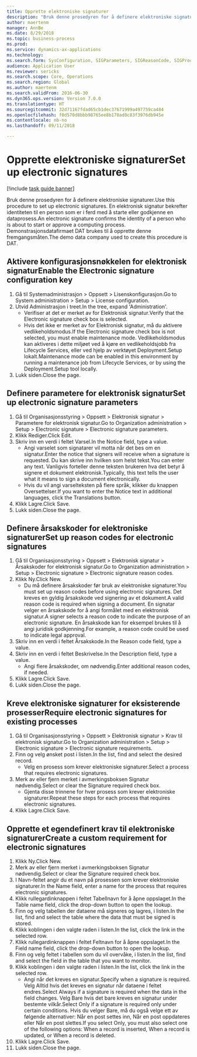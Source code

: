 ```yaml
--- 
title: Opprette elektroniske signaturer
description: "Bruk denne prosedyren for å definere elektroniske signaturer."
author: maertenm
manager: AnnBe
ms.date: 8/29/2018
ms.topic: business-process
ms.prod: 
ms.service: dynamics-ax-applications
ms.technology: 
ms.search.form: SysConfiguration, SIGParameters, SIGReasonCode, SIGProcSetup
audience: Application User
ms.reviewer: sericks
ms.search.scope: Core, Operations
ms.search.region: Global
ms.author: maertenm
ms.search.validFrom: 2016-06-30
ms.dyn365.ops.version: Version 7.0.0
ms.translationtype: HT
ms.sourcegitcommit: 32d71167fdad65cb1dec37671999a497759ca484
ms.openlocfilehash: f0d570d8bbb98765ee8b170ad0c83f3976db945e
ms.contentlocale: nb-no
ms.lasthandoff: 09/11/2018

---
```

# <a name="set-up-electronic-signatures"></a><span data-ttu-id="5a1b4-103">Opprette elektroniske signaturer</span><span class="sxs-lookup"><span data-stu-id="5a1b4-103">Set up electronic signatures</span></span>

[!include [task guide banner](../../includes/task-guide-banner.md)]

<span data-ttu-id="5a1b4-104">Bruk denne prosedyren for å definere elektroniske signaturer.</span><span class="sxs-lookup"><span data-stu-id="5a1b4-104">Use this procedure to set up electronic signatures.</span></span> <span data-ttu-id="5a1b4-105">En elektronisk signatur bekrefter identiteten til en person som er i ferd med å starte eller godkjenne en dataprosess.</span><span class="sxs-lookup"><span data-stu-id="5a1b4-105">An electronic signature confirms the identity of a person who is about to start or approve a computing process.</span></span> <span data-ttu-id="5a1b4-106">Demonstrasjonsdatafirmaet DAT brukes til å opprette denne fremgangsmåten.</span><span class="sxs-lookup"><span data-stu-id="5a1b4-106">The demo data company used to create this procedure is DAT.</span></span>


## <a name="enable-the-electronic-signature-configuration-key"></a><span data-ttu-id="5a1b4-107">Aktivere konfigurasjonsnøkkelen for elektronisk signatur</span><span class="sxs-lookup"><span data-stu-id="5a1b4-107">Enable the Electronic signature configuration key</span></span>
1. <span data-ttu-id="5a1b4-108">Gå til Systemadministrasjon > Oppsett > Lisenskonfigurasjon.</span><span class="sxs-lookup"><span data-stu-id="5a1b4-108">Go to System administration > Setup > License configuration.</span></span>
2. <span data-ttu-id="5a1b4-109">Utvid Administrasjon i treet.</span><span class="sxs-lookup"><span data-stu-id="5a1b4-109">In the tree, expand 'Administration'.</span></span>
    * <span data-ttu-id="5a1b4-110">Verifiser at det er merket av for Elektronisk signatur.</span><span class="sxs-lookup"><span data-stu-id="5a1b4-110">Verify that the Electronic signature check box is selected.</span></span>  
    * <span data-ttu-id="5a1b4-111">Hvis det ikke er merket av for Elektronisk signatur, må du aktivere vedlikeholdsmodus.</span><span class="sxs-lookup"><span data-stu-id="5a1b4-111">If the Electronic signature check box is not selected, you must enable maintenance mode.</span></span> <span data-ttu-id="5a1b4-112">Vedlikeholdsmodus kan aktiveres i dette miljøet ved å kjøre en vedlikeholdsjobb fra Lifecycle Services, eller ved hjelp av verktøyet Deployment.Setup lokalt.</span><span class="sxs-lookup"><span data-stu-id="5a1b4-112">Maintenance mode can be enabled in this environment by running a maintenance job from Lifecycle Services, or by using the Deployment.Setup tool locally.</span></span>  
3. <span data-ttu-id="5a1b4-113">Lukk siden.</span><span class="sxs-lookup"><span data-stu-id="5a1b4-113">Close the page.</span></span>

## <a name="set-up-electronic-signature-parameters"></a><span data-ttu-id="5a1b4-114">Definere parametere for elektronisk signatur</span><span class="sxs-lookup"><span data-stu-id="5a1b4-114">Set up electronic signature parameters</span></span>
1. <span data-ttu-id="5a1b4-115">Gå til Organisasjonsstyring > Oppsett > Elektronisk signatur > Parametere for elektronisk signatur.</span><span class="sxs-lookup"><span data-stu-id="5a1b4-115">Go to Organization administration > Setup > Electronic signature > Electronic signature parameters.</span></span>
2. <span data-ttu-id="5a1b4-116">Klikk Rediger.</span><span class="sxs-lookup"><span data-stu-id="5a1b4-116">Click Edit.</span></span>
3. <span data-ttu-id="5a1b4-117">Skriv inn en verdi i feltet Varsel.</span><span class="sxs-lookup"><span data-stu-id="5a1b4-117">In the Notice field, type a value.</span></span>
    * <span data-ttu-id="5a1b4-118">Angi varselet som signatarer vil motta når det bes om en signatur.</span><span class="sxs-lookup"><span data-stu-id="5a1b4-118">Enter the notice that signers will receive when a signature is requested.</span></span> <span data-ttu-id="5a1b4-119">Du kan skrive inn hvilken som helst tekst.</span><span class="sxs-lookup"><span data-stu-id="5a1b4-119">You can enter any text.</span></span> <span data-ttu-id="5a1b4-120">Vanligvis forteller denne teksten brukeren hva det betyr å signere et dokument elektronisk.</span><span class="sxs-lookup"><span data-stu-id="5a1b4-120">Typically, this text tells the user what it means to sign a document electronically.</span></span>  
    * <span data-ttu-id="5a1b4-121">Hvis du vil angi varselteksten på flere språk, klikker du knappen Oversettelser.</span><span class="sxs-lookup"><span data-stu-id="5a1b4-121">If you want to enter the Notice text in additional languages, click the Translations button.</span></span>  
4. <span data-ttu-id="5a1b4-122">Klikk Lagre.</span><span class="sxs-lookup"><span data-stu-id="5a1b4-122">Click Save.</span></span>
5. <span data-ttu-id="5a1b4-123">Lukk siden.</span><span class="sxs-lookup"><span data-stu-id="5a1b4-123">Close the page.</span></span>

## <a name="set-up-reason-codes-for-electronic-signatures"></a><span data-ttu-id="5a1b4-124">Definere årsakskoder for elektroniske signaturer</span><span class="sxs-lookup"><span data-stu-id="5a1b4-124">Set up reason codes for electronic signatures</span></span>
1. <span data-ttu-id="5a1b4-125">Gå til Organisasjonsstyring > Oppsett > Elektronisk signatur > Årsakskoder for elektronisk signatur.</span><span class="sxs-lookup"><span data-stu-id="5a1b4-125">Go to Organization administration > Setup > Electronic signature > Electronic signature reason codes.</span></span>
2. <span data-ttu-id="5a1b4-126">Klikk Ny.</span><span class="sxs-lookup"><span data-stu-id="5a1b4-126">Click New.</span></span>
    * <span data-ttu-id="5a1b4-127">Du må definere årsakskoder før bruk av elektroniske signaturer.</span><span class="sxs-lookup"><span data-stu-id="5a1b4-127">You must set up reason codes before using electronic signatures.</span></span> <span data-ttu-id="5a1b4-128">Det kreves en gyldig årsakskode ved signering av et dokument.</span><span class="sxs-lookup"><span data-stu-id="5a1b4-128">A valid reason code is required when signing a document.</span></span>     <span data-ttu-id="5a1b4-129">En signatar velger en årsakskode for å angi formålet med en elektronisk signatur.</span><span class="sxs-lookup"><span data-stu-id="5a1b4-129">A signer selects a reason code to indicate the purpose of an electronic signature.</span></span> <span data-ttu-id="5a1b4-130">En årsakskode kan for eksempel brukes til å angi juridisk godkjenning.</span><span class="sxs-lookup"><span data-stu-id="5a1b4-130">For example, a reason code could be used to indicate legal approval.</span></span>  
3. <span data-ttu-id="5a1b4-131">Skriv inn en verdi i feltet Årsakskode.</span><span class="sxs-lookup"><span data-stu-id="5a1b4-131">In the Reason code field, type a value.</span></span>
4. <span data-ttu-id="5a1b4-132">Skriv inn en verdi i feltet Beskrivelse.</span><span class="sxs-lookup"><span data-stu-id="5a1b4-132">In the Description field, type a value.</span></span>
    * <span data-ttu-id="5a1b4-133">Angi flere årsakskoder, om nødvendig.</span><span class="sxs-lookup"><span data-stu-id="5a1b4-133">Enter additional reason codes, if needed.</span></span>  
5. <span data-ttu-id="5a1b4-134">Klikk Lagre.</span><span class="sxs-lookup"><span data-stu-id="5a1b4-134">Click Save.</span></span>
6. <span data-ttu-id="5a1b4-135">Lukk siden.</span><span class="sxs-lookup"><span data-stu-id="5a1b4-135">Close the page.</span></span>

## <a name="require-electronic-signatures-for-existing-processes"></a><span data-ttu-id="5a1b4-136">Kreve elektroniske signaturer for eksisterende prosesser</span><span class="sxs-lookup"><span data-stu-id="5a1b4-136">Require electronic signatures for existing processes</span></span>
1. <span data-ttu-id="5a1b4-137">Gå til Organisasjonsstyring > Oppsett > Elektronisk signatur > Krav til elektronisk signatur.</span><span class="sxs-lookup"><span data-stu-id="5a1b4-137">Go to Organization administration > Setup > Electronic signature > Electronic signature requirements.</span></span>
2. <span data-ttu-id="5a1b4-138">Finn og velg ønsket post i listen.</span><span class="sxs-lookup"><span data-stu-id="5a1b4-138">In the list, find and select the desired record.</span></span>
    * <span data-ttu-id="5a1b4-139">Velg en prosess som krever elektroniske signaturer.</span><span class="sxs-lookup"><span data-stu-id="5a1b4-139">Select a process that requires electronic signatures.</span></span>  
3. <span data-ttu-id="5a1b4-140">Merk av eller fjern merket i avmerkingsboksen Signatur nødvendig.</span><span class="sxs-lookup"><span data-stu-id="5a1b4-140">Select or clear the Signature required check box.</span></span>
    * <span data-ttu-id="5a1b4-141">Gjenta disse trinnene for hver prosess som krever elektroniske signaturer.</span><span class="sxs-lookup"><span data-stu-id="5a1b4-141">Repeat these steps for each process that requires electronic signatures.</span></span>  
4. <span data-ttu-id="5a1b4-142">Klikk Lagre.</span><span class="sxs-lookup"><span data-stu-id="5a1b4-142">Click Save.</span></span>

## <a name="create-a-custom-requirement-for-electronic-signatures"></a><span data-ttu-id="5a1b4-143">Opprette et egendefinert krav til elektroniske signaturer</span><span class="sxs-lookup"><span data-stu-id="5a1b4-143">Create a custom requirement for electronic signatures</span></span>
1. <span data-ttu-id="5a1b4-144">Klikk Ny.</span><span class="sxs-lookup"><span data-stu-id="5a1b4-144">Click New.</span></span>
2. <span data-ttu-id="5a1b4-145">Merk av eller fjern merket i avmerkingsboksen Signatur nødvendig.</span><span class="sxs-lookup"><span data-stu-id="5a1b4-145">Select or clear the Signature required check box.</span></span>
3. <span data-ttu-id="5a1b4-146">I Navn-feltet angir du et navn på prosessen som krever elektroniske signaturer.</span><span class="sxs-lookup"><span data-stu-id="5a1b4-146">In the Name field, enter a name for the process that requires electronic signatures.</span></span>
4. <span data-ttu-id="5a1b4-147">Klikk rullegardinknappen i feltet Tabellnavn for å åpne oppslaget.</span><span class="sxs-lookup"><span data-stu-id="5a1b4-147">In the Table name field, click the drop-down button to open the lookup.</span></span>
5. <span data-ttu-id="5a1b4-148">Finn og velg tabellen der dataene må signeres og lagres, i listen.</span><span class="sxs-lookup"><span data-stu-id="5a1b4-148">In the list, find and select the table where the data that must be signed is stored.</span></span>
6. <span data-ttu-id="5a1b4-149">Klikk koblingen i den valgte raden i listen.</span><span class="sxs-lookup"><span data-stu-id="5a1b4-149">In the list, click the link in the selected row.</span></span>
7. <span data-ttu-id="5a1b4-150">Klikk rullegardinknappen i feltet Feltnavn for å åpne oppslaget.</span><span class="sxs-lookup"><span data-stu-id="5a1b4-150">In the Field name field, click the drop-down button to open the lookup.</span></span>
8. <span data-ttu-id="5a1b4-151">Finn og velg feltet i tabellen som du vil overvåke, i listen.</span><span class="sxs-lookup"><span data-stu-id="5a1b4-151">In the list, find and select the field in the table that you want to monitor.</span></span>
9. <span data-ttu-id="5a1b4-152">Klikk koblingen i den valgte raden i listen.</span><span class="sxs-lookup"><span data-stu-id="5a1b4-152">In the list, click the link in the selected row.</span></span>
    * <span data-ttu-id="5a1b4-153">Angi når det kreves en signatur.</span><span class="sxs-lookup"><span data-stu-id="5a1b4-153">Specify when a signature is required.</span></span>     <span data-ttu-id="5a1b4-154">Velg Alltid hvis det kreves en signatur når dataene i feltet endres.</span><span class="sxs-lookup"><span data-stu-id="5a1b4-154">Select Always if a signature is required when the data in the field changes.</span></span>     <span data-ttu-id="5a1b4-155">Velg Bare hvis det bare kreves en signatur under bestemte vilkår.</span><span class="sxs-lookup"><span data-stu-id="5a1b4-155">Select Only if a signature is required only under certain conditions.</span></span> <span data-ttu-id="5a1b4-156">Hvis du velger Bare, må du også velge ett av følgende alternativer: Når en post settes inn, Når en post oppdateres eller Når en post slettes.</span><span class="sxs-lookup"><span data-stu-id="5a1b4-156">If you select Only, you must also select one of the following options: When a record is inserted, When a record is updated, or When a record is deleted.</span></span>  
10. <span data-ttu-id="5a1b4-157">Klikk Lagre.</span><span class="sxs-lookup"><span data-stu-id="5a1b4-157">Click Save.</span></span>
11. <span data-ttu-id="5a1b4-158">Lukk siden.</span><span class="sxs-lookup"><span data-stu-id="5a1b4-158">Close the page.</span></span>


